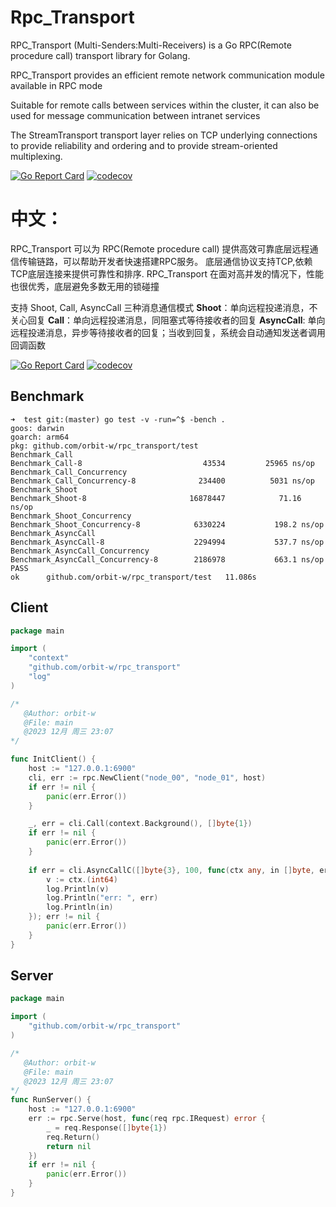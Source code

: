 # Rpc_Transport
RPC_Transport (Multi-Senders:Multi-Receivers) is a Go RPC(Remote procedure call) transport library for Golang.

RPC_Transport provides an efficient remote network communication module available in RPC mode

Suitable for remote calls between services within the cluster,
it can also be used for message communication between intranet services

The StreamTransport transport layer relies on TCP underlying connections to provide reliability and ordering
and to provide stream-oriented multiplexing.

[![Go Report Card](https://goreportcard.com/badge/github.com/orbit-w/mmrpc)](https://goreportcard.com/report/github.com/orbit-w/mmrpc)
[![codecov](https://codecov.io/gh/orbit-w/rpc_transport/graph/badge.svg?token=N86ZXD9S1E)](https://codecov.io/gh/orbit-w/rpc_transport)

# 中文：
RPC_Transport 可以为 RPC(Remote procedure call) 提供高效可靠底层远程通信传输链路，可以帮助开发者快速搭建RPC服务。
底层通信协议支持TCP,依赖TCP底层连接来提供可靠性和排序.
RPC_Transport 在面对高并发的情况下，性能也很优秀，底层避免多数无用的锁碰撞

支持 Shoot, Call, AsyncCall 三种消息通信模式
**Shoot**：单向远程投递消息，不关心回复
**Call**：单向远程投递消息，同阻塞式等待接收者的回复
**AsyncCall**: 单向远程投递消息，异步等待接收者的回复；当收到回复，系统会自动通知发送者调用回调函数

[![Go Report Card](https://goreportcard.com/badge/github.com/orbit-w/mmrpc)](https://goreportcard.com/report/github.com/orbit-w/mmrpc)
[![codecov](https://codecov.io/gh/orbit-w/rpc_transport/graph/badge.svg?token=N86ZXD9S1E)](https://codecov.io/gh/orbit-w/rpc_transport)

## Benchmark
```
➜  test git:(master) go test -v -run=^$ -bench .
goos: darwin
goarch: arm64
pkg: github.com/orbit-w/rpc_transport/test
Benchmark_Call
Benchmark_Call-8                    	   43534	     25965 ns/op
Benchmark_Call_Concurrency
Benchmark_Call_Concurrency-8        	  234400	      5031 ns/op
Benchmark_Shoot
Benchmark_Shoot-8                   	16878447	        71.16 ns/op
Benchmark_Shoot_Concurrency
Benchmark_Shoot_Concurrency-8       	 6330224	       198.2 ns/op
Benchmark_AsyncCall
Benchmark_AsyncCall-8               	 2294994	       537.7 ns/op
Benchmark_AsyncCall_Concurrency
Benchmark_AsyncCall_Concurrency-8   	 2186978	       663.1 ns/op
PASS
ok  	github.com/orbit-w/rpc_transport/test	11.086s

```

## Client
```go
package main

import (
	"context"
	"github.com/orbit-w/rpc_transport"
	"log"
)

/*
   @Author: orbit-w
   @File: main
   @2023 12月 周三 23:07
*/

func InitClient() {
	host := "127.0.0.1:6900"
	cli, err := rpc.NewClient("node_00", "node_01", host)
	if err != nil {
		panic(err.Error())
	}

	_, err = cli.Call(context.Background(), []byte{1})
	if err != nil {
		panic(err.Error())
	}
	
	if err = cli.AsyncCallC([]byte{3}, 100, func(ctx any, in []byte, err error) error {
		v := ctx.(int64)
		log.Println(v)
		log.Println("err: ", err)
		log.Println(in)
	}); err != nil {
		panic(err.Error())
	}
}

```

## Server
```go
package main

import (
	"github.com/orbit-w/rpc_transport"
)

/*
   @Author: orbit-w
   @File: main
   @2023 12月 周三 23:07
*/
func RunServer() {
	host := "127.0.0.1:6900"
	err := rpc.Serve(host, func(req rpc.IRequest) error {
		_ = req.Response([]byte{1})
		req.Return()
		return nil
	})
	if err != nil {
		panic(err.Error())
	}
}
```